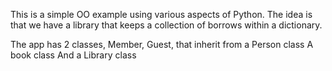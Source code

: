 This is a simple OO example using various aspects of Python. The idea is that we have a library that keeps a collection of borrows within a dictionary.

The app has 2 classes, Member, Guest, that inherit from a Person class
A book class
And a Library class
